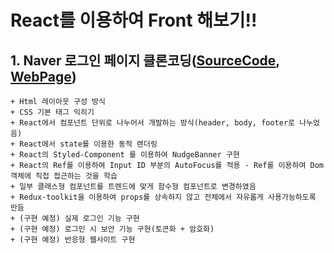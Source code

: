 # React를 이용하여 Front 해보기!!

## 1. Naver 로그인 페이지 클론코딩([SourceCode](https://github.com/1876070677/Frontend/tree/main/src/naver), [WebPage](http://shbox.shop:9090))
    + Html 레이아웃 구성 방식
    + CSS 기본 태그 익히기
    + React에서 컴포넌트 단위로 나누어서 개발하는 방식(header, body, footer로 나누었음)
    + React에서 state를 이용한 동적 렌더링
    + React의 Styled-Component 를 이용하여 NudgeBanner 구현
    + React의 Ref를 이용하여 Input ID 부분의 AutoFocus를 적용 - Ref를 이용하여 Dom 객체에 직접 접근하는 것을 학습
    + 일부 클래스형 컴포넌트를 트렌드에 맞게 함수형 컴포넌트로 변경하였음
    + Redux-toolkit을 이용하여 props를 상속하지 않고 전체에서 자유롭게 사용가능하도록 만듬
    + (구현 예정) 실제 로그인 기능 구현
    + (구현 예정) 로그인 시 보안 기능 구현(토큰화 + 암호화)
    + (구현 예정) 반응형 웹사이트 구현
